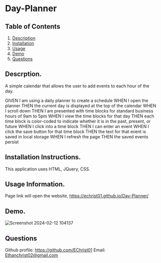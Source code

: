 # Day-Planner
## Table of Contents

1. [Description](https://github.com/EChrist01/Day-Planner/blob/main/README.md#descrption)
2. [Installation](https://github.com/EChrist01/Day-Planner/blob/main/README.md#installation-instructions)
3. [Usage](https://github.com/EChrist01/Day-Planner/blob/main/README.md#usage-information)
4. [Demo](https://github.com/EChrist01/Day-Planner/blob/main/README.md#demo)
5. [Questions](https://github.com/EChrist01/Day-Planner/blob/main/README.md#questions)

## Descrption.
A simple calendar that allows the user to add events to each hour of the day.

GIVEN I am using a daily planner to create a schedule
WHEN I open the planner
THEN the current day is displayed at the top of the calendar
WHEN I scroll down
THEN I am presented with time blocks for standard business hours of 9am to 5pm
WHEN I view the time blocks for that day
THEN each time block is color-coded to indicate whether it is in the past, present, or future
WHEN I click into a time block
THEN I can enter an event
WHEN I click the save button for that time block
THEN the text for that event is saved in local storage
WHEN I refresh the page
THEN the saved events persist

## Installation Instructions.
This application uses HTML, JQuery, CSS. 

## Usage Information.
Page link will open the website,
https://echrist01.github.io/Day-Planner/

## Demo.
![Screenshot 2024-02-12 104137](https://github.com/EChrist01/Day-Planner/assets/146894896/3484ead0-b38e-4197-8a5a-321040a2d107)

## Questions
Github profile: https://github.com/EChrist01
Email: Ethanchrist02@gmail.com

